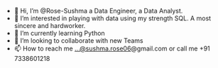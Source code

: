 - 👋 Hi, I’m @Rose-Sushma a Data Engineer, a Data Analyst.
- 👀 I’m interested in playing with data using my strength SQL. A most sincere and hardworker.
- 🌱 I’m currently learning Python
- 💞️ I’m looking to collaborate with new Teams
- 📫 How to reach me ...@sushma.rose06@gmail.com or call me +91 7338601218

<!---
Rose-Sushma/Rose-Sushma is a ✨ special ✨ repository because its `README.md` (this file) appears on your GitHub profile.
You can click the Preview link to take a look at your changes.
--->
